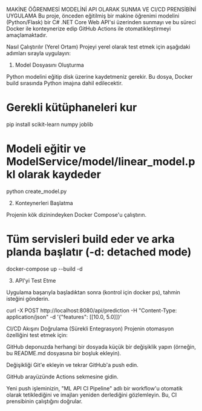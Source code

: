 MAKİNE ÖĞRENMESİ MODELİNİ API OLARAK SUNMA VE CI/CD PRENSİBİNİ UYGULAMA
Bu proje, önceden eğitilmiş bir makine öğrenimi modelini (Python/Flask) bir C# .NET Core Web API'si üzerinden sunmayı ve bu süreci Docker ile konteynerize edip GitHub Actions ile otomatikleştirmeyi amaçlamaktadır.

Nasıl Çalıştırılır (Yerel Ortam)
Projeyi yerel olarak test etmek için aşağıdaki adımları sırayla uygulayın:

1. Model Dosyasını Oluşturma

Python modelini eğitip disk üzerine kaydetmeniz gerekir. Bu dosya, Docker build sırasında Python imajına dahil edilecektir.

# Gerekli kütüphaneleri kur
pip install scikit-learn numpy joblib

# Modeli eğitir ve ModelService/model/linear_model.pkl olarak kaydeder
python create_model.py



2. Konteynerleri Başlatma

Projenin kök dizinindeyken Docker Compose'u çalıştırın.

# Tüm servisleri build eder ve arka planda başlatır (-d: detached mode)
docker-compose up --build -d



3. API'yi Test Etme

Uygulama başarıyla başladıktan sonra (kontrol için docker ps), tahmin isteğini gönderin.

curl -X POST http://localhost:8080/api/prediction -H "Content-Type: application/json" -d '{"features": [[10.0, 5.0]]}'



CI/CD Akışını Doğrulama (Sürekli Entegrasyon)
Projenin otomasyon özelliğini test etmek için:

GitHub deponuzda herhangi bir dosyada küçük bir değişiklik yapın (örneğin, bu README.md dosyasına bir boşluk ekleyin).

Değişikliği Git'e ekleyin ve tekrar GitHub'a push edin.

GitHub arayüzünde Actions sekmesine gidin.

Yeni push işleminizin, "ML API CI Pipeline" adlı bir workflow'u otomatik olarak tetiklediğini ve imajları yeniden derlediğini gözlemleyin. Bu, CI prensibinin çalıştığını doğrular.
